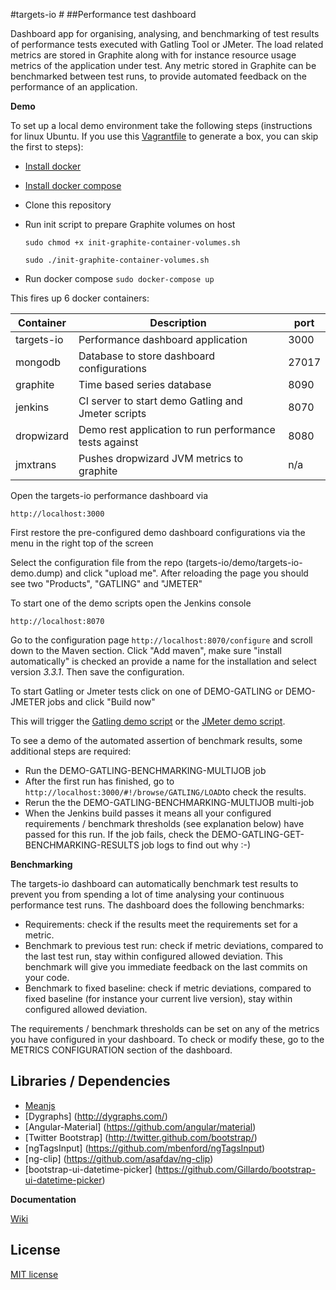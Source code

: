 #targets-io #
##Performance test dashboard

Dashboard app for organising, analysing, and benchmarking of test results of performance tests executed with Gatling Tool or JMeter.
The load related metrics are stored in Graphite along with for instance resource usage metrics of the application under test.
Any metric stored in Graphite can be benchmarked between test runs, to provide automated feedback on the performance of an application.

**Demo**

To set up a local demo environment take the following steps (instructions for linux Ubuntu. If you use this [Vagrantfile](https://github.com/dmoll1974/targets-io/blob/master/Vagrantfile) to generate a box, you can skip the first to steps):

- [Install docker](http://docs.docker.com/linux/step_one/)  
- [Install docker compose](https://github.com/docker/compose/releases)
- Clone this repository
- Run init script to prepare Graphite volumes on host

  `sudo chmod +x init-graphite-container-volumes.sh`
  
  `sudo ./init-graphite-container-volumes.sh`
- Run docker compose  `sudo docker-compose up`


This fires up 6 docker containers:

| Container  	| Description                                            	| port  	|
|------------	|--------------------------------------------------------	|-------	|
| targets-io 	| Performance dashboard application                      	| 3000  	|
| mongodb    	| Database to store dashboard configurations           		| 27017 	|
| graphite   	| Time based series database                             	| 8090  	|
| jenkins    	| CI server to start demo Gatling and Jmeter scripts     	| 8070  	|
| dropwizard 	| Demo rest application to run performance tests against 	| 8080  	|
| jmxtrans   	| Pushes dropwizard JVM metrics to graphite              	| n/a   	|


Open the targets-io performance dashboard via

`http://localhost:3000`

First restore the pre-configured demo dashboard configurations via the menu in the right top of the screen

Select the configuration file from the repo (targets-io/demo/targets-io-demo.dump) and click "upload me". After reloading the page you should see two "Products", "GATLING" and "JMETER"

To start one of the demo scripts open the Jenkins console

`http://localhost:8070` 

Go to the configuration page `http://localhost:8070/configure` and scroll down to the Maven section.
Click "Add maven", make sure "install automatically" is checked an provide a name for the installation and select version *3.3.1*. Then save the configuration.

To start Gatling or Jmeter tests click on one of DEMO-GATLING or DEMO-JMETER jobs and click "Build now"

This will trigger the [Gatling demo script](https://github.com/dmoll1974/gatling-demo-script) or the [JMeter demo script](https://github.com/dmoll1974/jmeter-demo-script). 

To see a demo of the automated assertion of benchmark results, some additional steps are required:

- Run the DEMO-GATLING-BENCHMARKING-MULTIJOB job
- After the first run has finished, go to `http://localhost:3000/#!/browse/GATLING/LOAD`to check the results.
- Rerun the the DEMO-GATLING-BENCHMARKING-MULTIJOB multi-job
- When the Jenkins build passes it means all your configured requirements / benchmark thresholds (see explanation below) have passed for this run. If the job fails, check the DEMO-GATLING-GET-BENCHMARKING-RESULTS job logs to find out why :-)

**Benchmarking**

The targets-io dashboard can automatically benchmark test results to prevent you from spending a lot of time analysing your continuous performance test runs. The dashboard does the following benchmarks:

- Requirements: check if the results meet the requirements set for a metric. 
- Benchmark to previous test run: check if metric deviations, compared to the last test run, stay within configured allowed deviation. This benchmark will give you immediate feedback on the last commits on your code.
- Benchmark to fixed baseline: check if metric deviations, compared to fixed baseline (for instance your current live version), stay within configured allowed deviation.
 
The requirements / benchmark thresholds can be set on any of the metrics you have configured in your dashboard. To check or modify these, go to the METRICS CONFIGURATION section of the dashboard.


**Libraries / Dependencies**
------------------------
+ [Meanjs](https://github.com/meanjs/mean)
+ [Dygraphs] (http://dygraphs.com/) 
+ [Angular-Material] (https://github.com/angular/material)
+ [Twitter Bootstrap] (http://twitter.github.com/bootstrap/)
+ [ngTagsInput] (https://github.com/mbenford/ngTagsInput)
+ [ng-clip] (https://github.com/asafdav/ng-clip)
+ [bootstrap-ui-datetime-picker] (https://github.com/Gillardo/bootstrap-ui-datetime-picker)

**Documentation**

[Wiki](https://github.com/dmoll1974/targets-io/wiki)

## License

[MIT license](https://github.com/dmoll1974/targets-io/blob/master/LICENSE.md)

